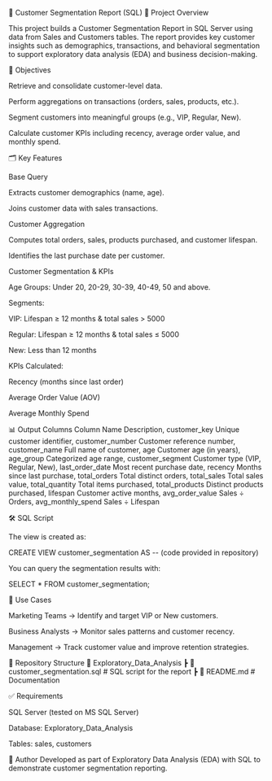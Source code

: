 📝 Customer Segmentation Report (SQL)
📌 Project Overview

This project builds a Customer Segmentation Report in SQL Server using data from Sales and Customers tables.
The report provides key customer insights such as demographics, transactions, and behavioral segmentation to support exploratory data analysis (EDA) and business decision-making.

🎯 Objectives

Retrieve and consolidate customer-level data.

Perform aggregations on transactions (orders, sales, products, etc.).

Segment customers into meaningful groups (e.g., VIP, Regular, New).

Calculate customer KPIs including recency, average order value, and monthly spend.

🗂️ Key Features

Base Query

Extracts customer demographics (name, age).

Joins customer data with sales transactions.

Customer Aggregation

Computes total orders, sales, products purchased, and customer lifespan.

Identifies the last purchase date per customer.

Customer Segmentation & KPIs

Age Groups: Under 20, 20-29, 30-39, 40-49, 50 and above.

Segments:

VIP: Lifespan ≥ 12 months & total sales > 5000

Regular: Lifespan ≥ 12 months & total sales ≤ 5000

New: Less than 12 months

KPIs Calculated:

Recency (months since last order)

Average Order Value (AOV)

Average Monthly Spend

📊 Output Columns
Column Name	      Description,
customer_key	     Unique customer identifier,
customer_number	  Customer reference number,
customer_name	    Full name of customer,
age	              Customer age (in years),
age_group	        Categorized age range,
customer_segment	 Customer type (VIP, Regular, New),
last_order_date	  Most recent purchase date,
recency	          Months since last purchase,
total_orders	     Total distinct orders,
total_sales	      Total sales value,
total_quantity	   Total items purchased,
total_products	   Distinct products purchased,
lifespan	         Customer active months,
avg_order_value	  Sales ÷ Orders,
avg_monthly_spend	Sales ÷ Lifespan


🛠️ SQL Script

The view is created as:

CREATE VIEW customer_segmentation AS
-- (code provided in repository)


You can query the segmentation results with:

SELECT * FROM customer_segmentation;

🚀 Use Cases

Marketing Teams → Identify and target VIP or New customers.

Business Analysts → Monitor sales patterns and customer recency.

Management → Track customer value and improve retention strategies.

📂 Repository Structure
📁 Exploratory_Data_Analysis
 ┣ 📄 customer_segmentation.sql   # SQL script for the report
 ┣ 📄 README.md                   # Documentation

✅ Requirements

SQL Server (tested on MS SQL Server)

Database: Exploratory_Data_Analysis

Tables: sales, customers

📢 Author
Developed as part of Exploratory Data Analysis (EDA) with SQL to demonstrate customer segmentation reporting.
